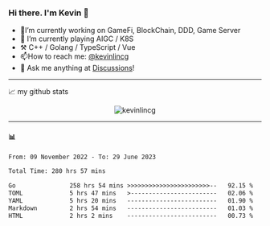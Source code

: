 ### Hi there. I'm Kevin 👋

- 🔭I’m currently working on GameFi, BlockChain, DDD, Game Server
- 🌱 I’m currently playing AIGC / K8S
-   :hammer_and_pick: C++ / Golang / TypeScript / Vue
- 📫How to reach me: [@kevinlincg](https://twitter.com/kevinlincg) 
-   :thought_balloon: Ask me anything at [Discussions](https://github.com/kevinlincg/kevinlincg/discussions/new)!

---

📈 my github stats

<p align="center"> <img src="https://github-readme-stats-ouuan.vercel.app/api?username=kevinlincg&theme=dark&show_icons=true&count_private=true" alt="kevinlincg" />

---

#### :bar_chart: 

<!--START_SECTION:waka-->

```txt
From: 09 November 2022 - To: 29 June 2023

Total Time: 280 hrs 57 mins

Go               258 hrs 54 mins >>>>>>>>>>>>>>>>>>>>>>>--   92.15 %
TOML             5 hrs 47 mins   >------------------------   02.06 %
YAML             5 hrs 20 mins   -------------------------   01.90 %
Markdown         2 hrs 54 mins   -------------------------   01.03 %
HTML             2 hrs 2 mins    -------------------------   00.73 %
```

<!--END_SECTION:waka-->
